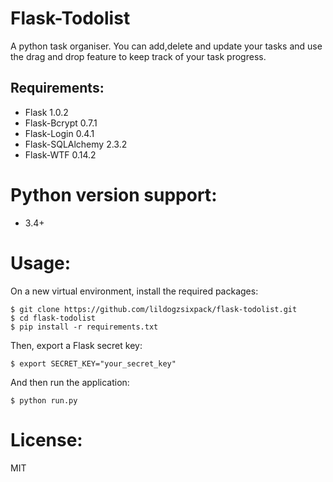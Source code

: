 # Flask-Todolist
A python task organiser. You can add,delete and update your tasks and use the drag and drop feature to keep track of your task progress.

## Requirements:
- Flask 1.0.2
- Flask-Bcrypt 0.7.1
- Flask-Login 0.4.1
- Flask-SQLAlchemy 2.3.2
- Flask-WTF 0.14.2
# Python version support:
- 3.4+
# Usage:
On a new virtual environment, install the required packages:
```shell
$ git clone https://github.com/lildogzsixpack/flask-todolist.git
$ cd flask-todolist
$ pip install -r requirements.txt
```

Then, export a Flask secret key:
```shell
$ export SECRET_KEY="your_secret_key"
```
And then run the application:
```shell
$ python run.py
```
# License:
MIT
